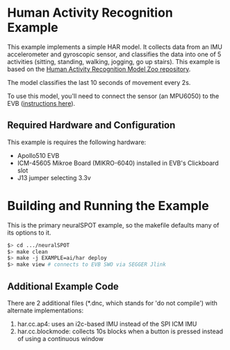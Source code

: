 # Human Activity Recognition Example
This example implements a simple HAR model. It collects data from an IMU accelerometer and gyroscopic sensor, and classifies the data into one of 5 activities (sitting, standing, walking, jogging, go up stairs). This example is based on the [Human Activity Recognition Model Zoo repository](https://github.com/AmbiqAI/Human-Activity-Recognition).

The model classifies the last 10 seconds of movement every 2s.

To use this model, you'll need to connect the sensor (an MPU6050) to the EVB ([instructions here](../../../neuralspot/ns-i2c/README.md)).

## Required Hardware and Configuration
This example is requires the following hardware:
  * Apollo510 EVB
  * ICM-45605 Mikroe Board (MIKRO-6040) installed in EVB's Clickboard slot
  * J13 jumper selecting 3.3v

# Building and Running the Example
This is the primary neuralSPOT example, so the makefile defaults many of its options to it.

```bash
$> cd .../neuralSPOT
$> make clean
$> make -j EXAMPLE=ai/har deploy
$> make view # connects to EVB SWO via SEGGER Jlink
```
## Additional Example Code
There are 2 additional files (*.dnc, which stands for 'do not compile') with alternate implementations:
1. har.cc.ap4: uses an i2c-based IMU instead of the SPI ICM IMU
2. har.cc.blockmode: collects 10s blocks when a button is pressed instead of using a continuous window